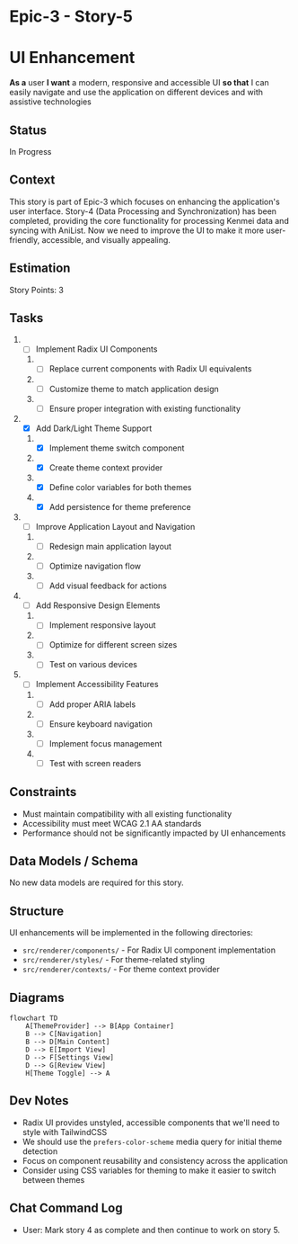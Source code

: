 # Epic-3 - Story-5

# UI Enhancement

**As a** user
**I want** a modern, responsive and accessible UI
**so that** I can easily navigate and use the application on different devices and with assistive technologies

## Status

In Progress

## Context

This story is part of Epic-3 which focuses on enhancing the application's user interface. Story-4 (Data Processing and Synchronization) has been completed, providing the core functionality for processing Kenmei data and syncing with AniList. Now we need to improve the UI to make it more user-friendly, accessible, and visually appealing.

## Estimation

Story Points: 3

## Tasks

1. - [ ] Implement Radix UI Components
   1. - [ ] Replace current components with Radix UI equivalents
   2. - [ ] Customize theme to match application design
   3. - [ ] Ensure proper integration with existing functionality
2. - [x] Add Dark/Light Theme Support
   1. - [x] Implement theme switch component
   2. - [x] Create theme context provider
   3. - [x] Define color variables for both themes
   4. - [x] Add persistence for theme preference
3. - [ ] Improve Application Layout and Navigation
   1. - [ ] Redesign main application layout
   2. - [ ] Optimize navigation flow
   3. - [ ] Add visual feedback for actions
4. - [ ] Add Responsive Design Elements
   1. - [ ] Implement responsive layout
   2. - [ ] Optimize for different screen sizes
   3. - [ ] Test on various devices
5. - [ ] Implement Accessibility Features
   1. - [ ] Add proper ARIA labels
   2. - [ ] Ensure keyboard navigation
   3. - [ ] Implement focus management
   4. - [ ] Test with screen readers

## Constraints

- Must maintain compatibility with all existing functionality
- Accessibility must meet WCAG 2.1 AA standards
- Performance should not be significantly impacted by UI enhancements

## Data Models / Schema

No new data models are required for this story.

## Structure

UI enhancements will be implemented in the following directories:

- `src/renderer/components/` - For Radix UI component implementation
- `src/renderer/styles/` - For theme-related styling
- `src/renderer/contexts/` - For theme context provider

## Diagrams

```mermaid
flowchart TD
    A[ThemeProvider] --> B[App Container]
    B --> C[Navigation]
    B --> D[Main Content]
    D --> E[Import View]
    D --> F[Settings View]
    D --> G[Review View]
    H[Theme Toggle] --> A
```

## Dev Notes

- Radix UI provides unstyled, accessible components that we'll need to style with TailwindCSS
- We should use the `prefers-color-scheme` media query for initial theme detection
- Focus on component reusability and consistency across the application
- Consider using CSS variables for theming to make it easier to switch between themes

## Chat Command Log

- User: Mark story 4 as complete and then continue to work on story 5.
